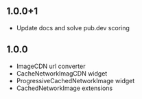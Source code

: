 ## 1.0.0+1
* Update docs and solve pub.dev scoring
## 1.0.0
* ImageCDN url converter
* CacheNetworkImagCDN widget
* ProgressiveCachedNetworkImage widget
* CachedNetworkImage extensions